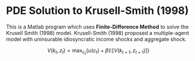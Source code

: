 # PDE Solution to Krusell-Smith (1998)

This is a Matlab program which uses **Finite-Difference Method** to solve the Krusell Smith (1998) model. Krusell-Smith (1998) proposed a 
multiple-agent model with uninsurable idiosyncratic income shocks and aggregate shock.

```math
V(k_t, z_t) = \max_{c_t} \{u(c_t) + \beta \mathbb{E}[V(k_{t+1}, z_{t+1}) ]\}
```
